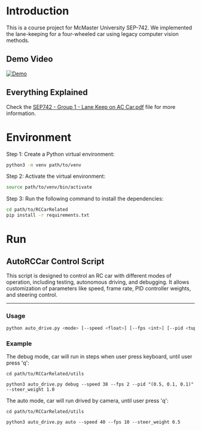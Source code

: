 # Introduction
This is a course project for McMaster University SEP-742. We implemented the lane-keeping for a four-wheeled car using legacy computer vision methods.

## Demo Video
[![Demo](https://img.youtube.com/vi/nsVGrZQ1r80/0.jpg)](https://www.youtube.com/watch?v=nsVGrZQ1r80&list=PL-WltkCZLf4pbiq5nPD7VYbRuJJEh1OGw&index=1)

## Everything Explained
Check the [SEP742 - Group 1 - Lane Keep on AC Car.pdf](SEP742%20-%20Group%201%20-%20Lane%20Keep%20on%20AC%20Car.pdf) file for more information. 

# Environment

Step 1: Create a Python virtual environment:
```bash
python3 -m venv path/to/venv 
```

Step 2: Activate the virtual environment:
```bash
source path/to/venv/bin/activate
```

Step 3: Run the following command to install the dependencies:
```bash
cd path/to/RCCarRelated
pip install -r requirements.txt
```

# Run

## AutoRCCar Control Script  

This script is designed to control an RC car with different modes of operation, including testing, autonomous driving, and debugging. It allows customization of parameters like speed, frame rate, PID controller weights, and steering control.  

---  

### Usage  

```bash  
python auto_drive.py <mode> [--speed <float>] [--fps <int>] [--pid <tuple>] [--steer_weight <float>]  
```

### Example

The debug mode, car will run in steps when user press keyboard, until user press 'q':
```
cd path/to/RCCarRelated/utils

python3 auto_drive.py debug --speed 38 --fps 2 --pid "(0.5, 0.1, 0.1)" --steer_weight 1.0
```

The auto mode, car will run drived by camera, until user press 'q':
```
cd path/to/RCCarRelated/utils

python3 auto_drive.py auto --speed 40 --fps 10 --steer_weight 0.5
```

